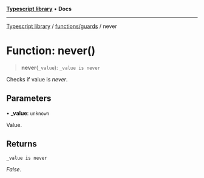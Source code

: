 [**Typescript library**](../../../index.md) • **Docs**

***

[Typescript library](../../../modules.md) / [functions/guards](../index.md) / never

# Function: never()

> **never**(`_value`): `_value is never`

Checks if value is _never_.

## Parameters

• **\_value**: `unknown`

Value.

## Returns

`_value is never`

_False_.
